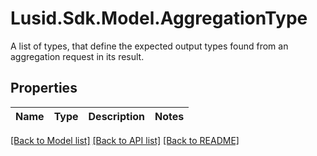 # Lusid.Sdk.Model.AggregationType
A list of types, that define the expected output types found from an aggregation request in its result.

## Properties

Name | Type | Description | Notes
------------ | ------------- | ------------- | -------------

[[Back to Model list]](../README.md#documentation-for-models) [[Back to API list]](../README.md#documentation-for-api-endpoints) [[Back to README]](../README.md)

